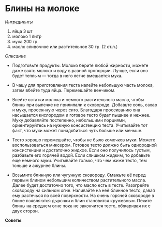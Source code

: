# Блины на молоке

*Ингредиенты*
1. яйца 3 шт
2. молоко 1 литр
3. мука 200 гр.
4. масло сливочное или растительное 30 гр. (2 ст.л.)

*Описание*

* Подготовьте продукты. Молоко берите любой жирности, можете даже взять молоко и воду в равной пропорции. Лучше, если оно будет теплым — тогда в него легче вмешается мука.

* В чашу для приготовления теста налейте небольшую часть молока, затем вбейте туда яйца. Перемешайте венчиком.

* Влейте остатки молока и немного растительного масла, чтобы блины при выпечке не прилипали к сковороде. Добавьте соль, сахар и муку, просеянную через сито. Благодаря просеиванию она насыщается кислородом и готовое тесто будет пышнее и нежнее. Муку добавляйте постепенно, небольшими порциями, ориентируйтесь на нужную консистенцию теста. Учитывайте тот факт, что муки может понадобиться чуть больше или меньше.

* Тесто хорошо перемешайте, чтобы не было комочков муки. Можете воспользоваться миксером. Готовое тесто должно быть однородной консистенции и достаточно жидкое. Если оно получилось густым, разбавьте его горячей водой. Если слишком жидким, то добавьте еще немного муки. Учитывайте только, что чем жиже тесто, тем тоньше и ажурнее блины.


* Возьмите блинную или чугунную сковороду. Смажьте её перед первым блином небольшим количеством растительного масла. Далее будет достаточно того, что масло есть в тесте. Разогрейте сковороду на сильном огне. Наливайте на неё блинное тесто, давая ему растечься по всей поверхности. На очень горячей сковороде в блине появляются дырочки и блин становится кружевным. Пеките блины на среднем огне пока не закончится тесто, обжаривая их с двух сторон.

__Советы__:

